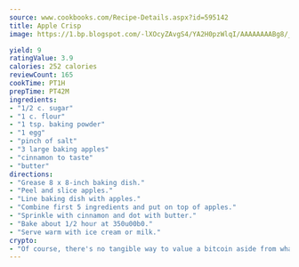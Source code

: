 ```yaml
---
source: www.cookbooks.com/Recipe-Details.aspx?id=595142
title: Apple Crisp
image: https://1.bp.blogspot.com/-lXOcyZAvgS4/YA2H0pzWlqI/AAAAAAAABg8/_HX4JI-WmFM0Tz684w_qYjP9vBzksmFNgCLcBGAsYHQ/s219/20.png

yield: 9
ratingValue: 3.9
calories: 252 calories
reviewCount: 165
cookTime: PT1H
prepTime: PT42M
ingredients:
- "1/2 c. sugar"
- "1 c. flour"
- "1 tsp. baking powder"
- "1 egg"
- "pinch of salt"
- "3 large baking apples"
- "cinnamon to taste"
- "butter"
directions:
- "Grease 8 x 8-inch baking dish."
- "Peel and slice apples."
- "Line baking dish with apples."
- "Combine first 5 ingredients and put on top of apples."
- "Sprinkle with cinnamon and dot with butter."
- "Bake about 1/2 hour at 350u00b0."
- "Serve warm with ice cream or milk."
crypto:
- "Of course, there's no tangible way to value a bitcoin aside from what someone else believes it is worth."
---
```

